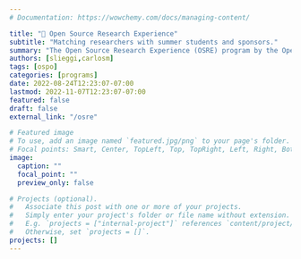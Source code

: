 ```yaml
---
# Documentation: https://wowchemy.com/docs/managing-content/

title: "🧪 Open Source Research Experience"
subtitle: "Matching researchers with summer students and sponsors."
summary: "The Open Source Research Experience (OSRE) program by the Open Source Program Office (OSPO) UC Santa Cruz provides support for undergraduate and graduate students contributing to open source research efforts. The goal of the program is to seed contributor communities of open source research efforts and to help make computational research efforts reproducible. With this program the OSPO participates as mentor organization in [Google Summer of Code](https://summerofcode.withgoogle.com) and other outreach and sponsorship programs. OSRE 2023 introduces the [**Summer of Reproducibility**](/sor). "
authors: [slieggi,carlosm]
tags: [ospo]
categories: [programs]
date: 2022-08-24T12:23:07-07:00
lastmod: 2022-11-07T12:23:07-07:00
featured: false
draft: false
external_link: "/osre"

# Featured image
# To use, add an image named `featured.jpg/png` to your page's folder.
# Focal points: Smart, Center, TopLeft, Top, TopRight, Left, Right, BottomLeft, Bottom, BottomRight.
image:
  caption: ""
  focal_point: ""
  preview_only: false

# Projects (optional).
#   Associate this post with one or more of your projects.
#   Simply enter your project's folder or file name without extension.
#   E.g. `projects = ["internal-project"]` references `content/project/deep-learning/index.md`.
#   Otherwise, set `projects = []`.
projects: []
---
```


